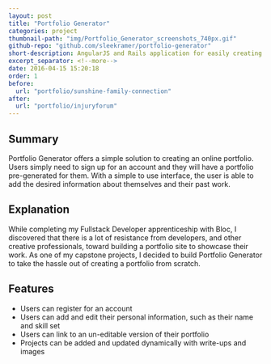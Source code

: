 ```yaml
---
layout: post
title: "Portfolio Generator"
categories: project
thumbnail-path: "img/Portfolio_Generator_screenshots_740px.gif"
github-repo: "github.com/sleekramer/portfolio-generator"
short-description: AngularJS and Rails application for easily creating a technical portfolio to be hosted on the site.
excerpt_separator: <!--more-->
date: 2016-04-15 15:20:18
order: 1
before:
  url: "portfolio/sunshine-family-connection"
after:
  url: "portfolio/injuryforum"
---
```

## Summary

Portfolio Generator offers a simple solution to creating an online portfolio. Users simply need to sign up for an account and they will have a portfolio pre-generated for them. With a simple to use interface, the user is able to add the desired information about themselves and their past work.
<!--more-->

## Explanation

While completing my Fullstack Developer apprenticeship with Bloc, I discovered that there is a lot of resistance from developers, and other creative professionals, toward building a portfolio site to showcase their work.  As one of my capstone projects, I decided to build Portfolio Generator to take the hassle out of creating a portfolio from scratch.

## Features

* Users can register for an account
* Users can add and edit their personal information, such as their name and skill set
* Users can link to an un-editable version of their portfolio
* Projects can be added and updated dynamically with write-ups and images
